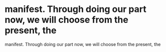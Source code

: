 # manifest. Through doing our part now, we will choose from the present, the

manifest. Through doing our part now, we will choose from the present, the